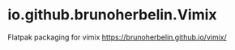 # io.github.brunoherbelin.Vimix

Flatpak packaging for vimix https://brunoherbelin.github.io/vimix/

